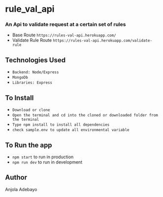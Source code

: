 # rule_val_api
### An Api to validate request at a certain set of rules 
* Base Route `https://rules-val-api.herokuapp.com/`
* Validate Rule Route `https://rules-val-api.herokuapp.com/validate-rule`

## Technologies Used
* `Backend: Node/Express`
* `MongoDb`
* `Libraries: Express`

## To Install
* `Download or clone`
* `Open the terminal and cd into the cloned or downloaded folder from the terminal`
* `Type npm install to install all dependencies`
* `check sample.env to update all environmental variable`

## To Run the app
* `npm start` to run in production
* `npm run dev` to run in development

## Author
Anjola Adebayo
